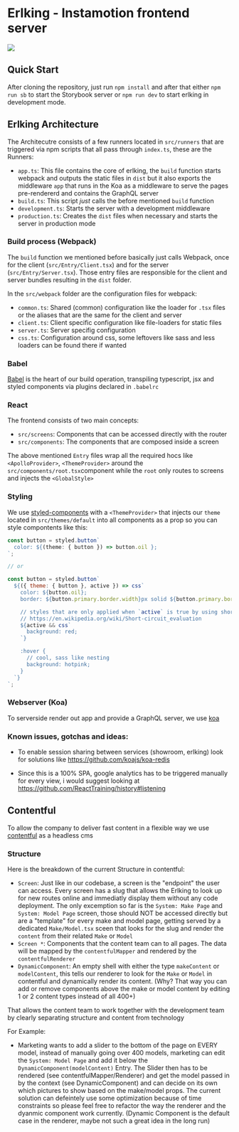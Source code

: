 # Erlking - Instamotion frontend server
[![](https://ci.tools.instamotion.com/buildStatus/icon?job=IM-Teams%2FTeam+Hulk%2Ferlking%2Fmaster)](https://ci.tools.instamotion.com/blue/organizations/jenkins/IM-Teams%2FTeam%20Hulk%2Ferlking/activity?branch=master)

## Quick Start

After cloning the repository, just run `npm install` and after that either `npm run sb`
to start the Storybook server or `npm run dev` to start erlking in development mode.

## Erlking Architecture

The Architecutre consists of a few runners located in `src/runners` that are triggered
via npm scripts that all pass through `index.ts`, these are the Runners:

* `app.ts`: This file contains the core of erlking, the `build` function starts
webpack and outputs the static files in `dist` but it also exports the middleware
`app` that runs in the Koa as a middleware to serve the pages pre-rendererd and contains
the GraphQL server
* `build.ts`: This script *just* calls the before mentioned `build` function
* `development.ts`: Starts the server with a development middleware
* `production.ts`: Creates the `dist` files when necessary and starts the server
in production mode

### Build process (Webpack)

The `build` function we mentioned before basically just calls Webpack,
once for the client (`src/Entry/Client.tsx`) and for the server (`src/Entry/Server.tsx`).
Those entry files are responsible for the client and server bundles resulting in the `dist` folder.

In the `src/webpack` folder are the configuration files for webpack:
* `common.ts`: Shared (common) configuration like the loader for `.tsx` files or the aliases
that are the same for the client and server
* `client.ts`: Client specific configuration like file-loaders for static files
* `server.ts`: Server specifig configuration
* `css.ts`: Configuration around css, some leftovers like sass and less loaders can be found
there if wanted

### Babel

[Babel](https://babeljs.io) is the heart of our build operation, transpiling typescript, jsx and styled components via plugins declared in `.babelrc`

### React

The frontend consists of two main concepts:

* `src/screens`: Components that can be accessed directly with the router
* `src/components`: The components that are composed inside a screen

The above mentioned `Entry` files wrap all the required hocs like `<ApolloProvider>`,
`<ThemeProvider>` around the `src/components/root.tsx`component while the `root` only routes to screens and injects the `<GlobalStyle>`

### Styling

We use [styled-components](https://styled-components.com) with a `<ThemeProvider>` that injects
our `theme` located in `src/themes/default` into all components as a prop so you
can style compontents like this:

```js
const button = styled.button`
  color: ${(theme: { button }) => button.oil };
`;

// or

const button = styled.button`
  ${({ theme: { button }, active }) => css`
    color: ${button.oil};
    border: ${button.primary.border.width}px solid ${button.primary.border.color};

    // styles that are only applied when `active` is true by using short-circuit evaluation
    // https://en.wikipedia.org/wiki/Short-circuit_evaluation
    ${active && css`
      background: red;
    `}

    :hover {
      // cool, sass like nesting
      background: hotpink;
    }
  `}
`;
```

### Webserver (Koa)

To serverside render out app and provide a GraphQL server, we use [koa](https://koajs.com)

### Known issues, gotchas and ideas:

* To enable session sharing between services (showroom, erlking) look for solutions like
https://github.com/koajs/koa-redis

* Since this is a 100% SPA, google analytics has to be triggered manually for every view, i would suggest looking at https://github.com/ReactTraining/history#listening


## Contentful

To allow the company to deliver fast content in a flexible way we use [contentful](https://contentful.com) as a headless cms

### Structure

Here is the breakdown of the current Structure in contentful:
* `Screen`: Just like in our codebase, a screen is the "endpoint" the user can access.
Every screen has a slug that allows the Erlking to look up for new routes online and immediatly
display them without any code deployment. The only excemption so far is the `System: Make Page` and `System: Model Page` screen, those should NOT be accessed directly but are a "template" for every make and model page, getting served by a dedicated `Make/Model.tsx` sceen that looks for the slug and render the `content` from their related `Make` or `Model`
* `Screen *`: Components that the content team can to all pages. The data will be mapped by the
`contentfulMapper` and rendered by the `contentfulRenderer`
* `DynamicComponent`: An empty shell with either the type `makeContent` or `modelContent`,
this tells our renderer to look for the `Make` or `Model` in contentful and dynamically render
its content. (Why? That way you can add or remove components above the make or model content by editing 1 or 2 content types instead of all 400+)

That allows the content team to work together with the development team by clearly separating structure and content from technology

For Example:

* Marketing wants to add a slider to the bottom of the page on EVERY model,
instead of manually going over 400 models, marketing can edit the
`System: Model Page` and add it below the `DynamicComponent(modelContent)` Entry.
The Slider then has to be rendered (see contentfulMapper/Renderer) and get the model
passed in by the context (see DynamicComponent) and can decide on its own which pictures to
show based on the make/model props. The current solution can defeintely use some optimization
because of time constraints so please feel free to refactor the way the renderer and the
dyanmic component work currently. (Dynamic Component is the default case in the renderer,
maybe not such a great idea in the long run)
